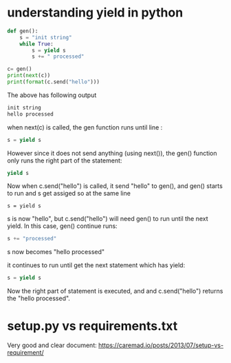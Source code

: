 # understanding yield in python

```python
def gen():
    s = "init string"
    while True:
        s = yield s
        s += " processed"

c= gen()
print(next(c))
print(format(c.send("hello")))
```

The above has following output

```bash
init string
hello processed
```

when next(c) is called, the gen function runs until line :

```python
s = yield s
```

However since it does not send anything (using next()), 
the gen() function only runs the right part of the statement:

```python
yield s
```

Now when c.send("hello") is called, it send "hello" to gen(), 
and gen() starts to run and s get assiged so at the same line 

```
s = yield s
```

s is now "hello", but c.send("hello") will need gen() to run until the next yield.
In this case, gen() continue runs:

```python
s += "processed"
```

s now becomes "hello processed"

it continues to run until get the next statement which has yield:

```python
s = yield s
```

Now the right part of statement is executed, and and c.send("hello") returns the "hello processed".

# setup.py vs requirements.txt
Very good and clear document:
https://caremad.io/posts/2013/07/setup-vs-requirement/
